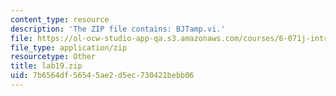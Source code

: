 ```yaml
---
content_type: resource
description: 'The ZIP file contains: BJTamp.vi.'
file: https://ol-ocw-studio-app-qa.s3.amazonaws.com/courses/6-071j-introduction-to-electronics-signals-and-measurement-spring-2006/7b6564df56545ae2d5ec730421bebb06_lab19.zip
file_type: application/zip
resourcetype: Other
title: lab19.zip
uid: 7b6564df-5654-5ae2-d5ec-730421bebb06
---
```

